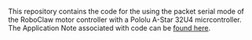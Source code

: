 This repository contains the code for the using the packet serial mode of the RoboClaw motor controller with a Pololu A-Star 32U4 micrcontroller. The Application Note associated with code can be [found here](https://resources.basicmicro.com/roboclaw-packet-serial-with-the-pololu-a-star-32u4/).
